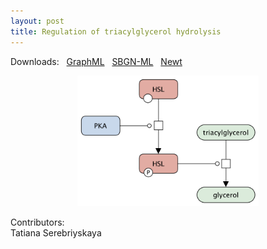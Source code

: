 ```yaml
---
layout: post
title: Regulation of triacylglycerol hydrolysis
---
```


Downloads: &nbsp; 
[GraphML](../downloads/F015-tag.graphml) &nbsp;
[SBGN-ML](../downloads/F015-tag.sbgn) &nbsp;
[Newt](http://web.newteditor.org/?URL=http://metabolismregulation.org/downloads/F015-tag.sbgn) &nbsp;
<p align="middle"><a href="/tag/"><img id="image" src="/downloads/F015-tag.png" width="290"/></a></p>

Contributors:  
Tatiana Serebriyskaya
